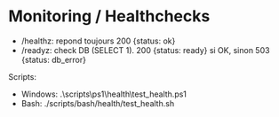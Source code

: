 # Monitoring / Healthchecks

* /healthz: repond toujours 200 {status: ok}
* /readyz: check DB (SELECT 1). 200 {status: ready} si OK, sinon 503 {status: db_error}

Scripts:

* Windows: .\scripts\ps1\health\test_health.ps1
* Bash: ./scripts/bash/health/test_health.sh
